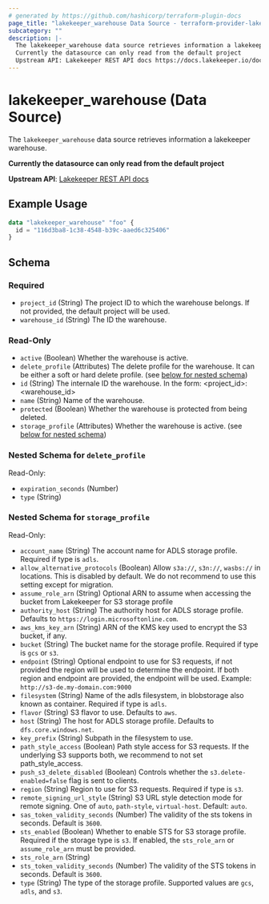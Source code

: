 ```yaml
---
# generated by https://github.com/hashicorp/terraform-plugin-docs
page_title: "lakekeeper_warehouse Data Source - terraform-provider-lakekeeper"
subcategory: ""
description: |-
  The lakekeeper_warehouse data source retrieves information a lakekeeper warehouse.
  Currently the datasource can only read from the default project
  Upstream API: Lakekeeper REST API docs https://docs.lakekeeper.io/docs/nightly/api/management/#tag/warehouse/operation/get_warehouse
---
```


# lakekeeper_warehouse (Data Source)

The `lakekeeper_warehouse` data source retrieves information a lakekeeper warehouse.

**Currently the datasource can only read from the default project**

**Upstream API**: [Lakekeeper REST API docs](https://docs.lakekeeper.io/docs/nightly/api/management/#tag/warehouse/operation/get_warehouse)

## Example Usage

```terraform
data "lakekeeper_warehouse" "foo" {
  id = "116d3ba8-1c38-4548-b39c-aaed6c325406"
}
```

<!-- schema generated by tfplugindocs -->
## Schema

### Required

- `project_id` (String) The project ID to which the warehouse belongs. If not provided, the default project will be used.
- `warehouse_id` (String) The ID the warehouse.

### Read-Only

- `active` (Boolean) Whether the warehouse is active.
- `delete_profile` (Attributes) The delete profile for the warehouse. It can be either a soft or hard delete profile. (see [below for nested schema](#nestedatt--delete_profile))
- `id` (String) The internale ID the warehouse. In the form: <project_id>:<warehouse_id>
- `name` (String) Name of the warehouse.
- `protected` (Boolean) Whether the warehouse is protected from being deleted.
- `storage_profile` (Attributes) Whether the warehouse is active. (see [below for nested schema](#nestedatt--storage_profile))

<a id="nestedatt--delete_profile"></a>
### Nested Schema for `delete_profile`

Read-Only:

- `expiration_seconds` (Number)
- `type` (String)


<a id="nestedatt--storage_profile"></a>
### Nested Schema for `storage_profile`

Read-Only:

- `account_name` (String) The account name for ADLS storage profile. Required if type is `adls`.
- `allow_alternative_protocols` (Boolean) Allow `s3a://`, `s3n://`, `wasbs://` in locations. This is disabled by default. We do not recommend to use this setting except for migration.
- `assume_role_arn` (String) Optional ARN to assume when accessing the bucket from Lakekeeper for S3 storage profile
- `authority_host` (String) The authority host for ADLS storage profile. Defaults to `https://login.microsoftonline.com`.
- `aws_kms_key_arn` (String) ARN of the KMS key used to encrypt the S3 bucket, if any.
- `bucket` (String) The bucket name for the storage profile. Required if type is `gcs` or `s3`.
- `endpoint` (String) Optional endpoint to use for S3 requests, if not provided the region will be used to determine the endpoint. If both region and endpoint are provided, the endpoint will be used. Example: `http://s3-de.my-domain.com:9000`
- `filesystem` (String) Name of the adls filesystem, in blobstorage also known as container. Required if type is `adls`.
- `flavor` (String) S3 flavor to use. Defaults to `aws`.
- `host` (String) The host for ADLS storage profile. Defaults to `dfs.core.windows.net`.
- `key_prefix` (String) Subpath in the filesystem to use.
- `path_style_access` (Boolean) Path style access for S3 requests. If the underlying S3 supports both, we recommend to not set path_style_access.
- `push_s3_delete_disabled` (Boolean) Controls whether the `s3.delete-enabled=false` flag is sent to clients.
- `region` (String) Region to use for S3 requests. Required if type is `s3`.
- `remote_signing_url_style` (String) S3 URL style detection mode for remote signing. One of `auto`, `path-style`, `virtual-host`. Default: `auto`.
- `sas_token_validity_seconds` (Number) The validity of the sts tokens in seconds. Default is `3600`.
- `sts_enabled` (Boolean) Whether to enable STS for S3 storage profile. Required if the storage type is `s3`. If enabled, the `sts_role_arn` or `assume_role_arn` must be provided.
- `sts_role_arn` (String)
- `sts_token_validity_seconds` (Number) The validity of the STS tokens in seconds. Default is `3600`.
- `type` (String) The type of the storage profile. Supported values are `gcs`, `adls`, and `s3`.
